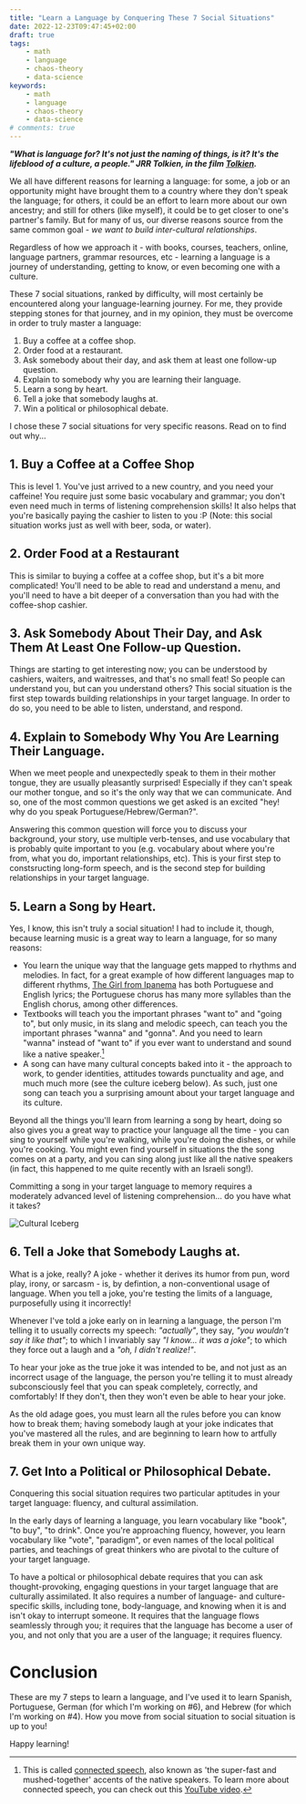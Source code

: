 ```yaml
---
title: "Learn a Language by Conquering These 7 Social Situations"
date: 2022-12-23T09:47:45+02:00
draft: true
tags:
    - math
    - language
    - chaos-theory
    - data-science
keywords:
    - math
    - language
    - chaos-theory
    - data-science
# comments: true
---
```


***"What is language for? It's not just the naming of things, is it? It's the lifeblood of a culture, a people." JRR Tolkien, in the film [Tolkien](https://en.wikiquote.org/wiki/Tolkien_(film)).***

We all have different reasons for learning a language: for some, a job or an opportunity might have brought them to a country where they don't speak the language; for others, it could be an effort to learn more about our own ancestry; and still for others (like myself), it could be to get closer to one's partner's family. But for many of us, our diverse reasons source from the same common goal - *we want to build inter-cultural relationships*.

Regardless of how we approach it - with books, courses, teachers, online, language partners, grammar resources, etc - learning a language is a journey of understanding, getting to know, or even becoming one with a culture.

These 7 social situations, ranked by difficulty, will most certainly be encountered along your language-learning journey. For me, they provide stepping stones for that journey, and in my opinion, they must be overcome in order to truly master a language:

1. Buy a coffee at a coffee shop.
2. Order food at a restaurant.
3. Ask somebody about their day, and ask them at least one follow-up question.
4. Explain to somebody why you are learning their language.
5. Learn a song by heart.
6. Tell a joke that somebody laughs at.
7. Win a political or philosophical debate.

I chose these 7 social situations for very specific reasons. Read on to find out why...

## 1. Buy a Coffee at a Coffee Shop
This is level 1. You've just arrived to a new country, and you need your caffeine! You require just some basic vocabulary and grammar; you don't even need much in terms of listening comprehension skills! It also helps that you're basically paying the cashier to listen to you :P (Note: this social situation works just as well with beer, soda, or water).

## 2. Order Food at a Restaurant
This is similar to buying a coffee at a coffee shop, but it's a bit more complicated! You'll need to be able to read and understand a menu, and you'll need to have a bit deeper of a conversation than you had with the coffee-shop cashier.

## 3. Ask Somebody About Their Day, and Ask Them At Least One Follow-up Question.
Things are starting to get interesting now; you can be understood by cashiers, waiters, and waitresses, and that's no small feat! So people can understand you, but can you understand others? This social situation is the first step towards building relationships in your target language. In order to do so, you need to be able to listen, understand, and respond.

## 4. Explain to Somebody Why You Are Learning Their Language.
When we meet people and unexpectedly speak to them in their mother tongue, they are usually pleasantly surprised! Especially if they can't speak our mother tongue, and so it's the only way that we can communicate. And so, one of the most common questions we get asked is an excited "hey! why do you speak Portuguese/Hebrew/German?".

Answering this common question will force you to discuss your background, your story, use multiple verb-tenses, and use vocabulary that is probably quite important to you (e.g. vocabulary about where you're from, what you do, important relationships, etc). This is your first step to constsructing long-form speech, and is the second step for building relationships in your target language.

## 5. Learn a Song by Heart.
Yes, I know, this isn't truly a social situation! I had to include it, though, because learning music is a great way to learn a language, for so many reasons:
- You learn the unique way that the language gets mapped to rhythms and melodies. In fact, for a great example of how different languages map to different rhythms, [The Girl from Ipanema](https://open.spotify.com/track/0Eir5hEgKUjm8liGGXfghF?si=6c7ff96103b5492c) has both Portuguese and English lyrics; the Portuguese chorus has many more syllables than the English chorus, among other differences.
- Textbooks will teach you the important phrases "want to" and "going to", but only music, in its slang and melodic speech, can teach you the important phrases "wanna" and "gonna". And you need to learn "wanna" instead of "want to" if you ever want to understand and sound like a native speaker.[^1]
- A song can have many cultural concepts baked into it - the approach to work, to gender identities, attitudes towards punctuality and age, and much much more (see the culture iceberg below). As such, just one song can teach you a surprising amount about your target language and its culture.

Beyond all the things you'll learn from learning a song by heart, doing so also gives you a great way to practice your language all the time - you can sing to yourself while you're walking, while you're doing the dishes, or while you're cooking. You might even find yourself in situations the the song comes on at a party, and you can sing along just like all the native speakers (in fact, this happened to me quite recently with an Israeli song!).

Committing a song in your target language to memory requires a moderately advanced level of listening comprehension... do you have what it takes?

![Cultural Iceberg](/images/cultural-iceberg.png "Cultural Iceberg, from https://yfci.org/story/the-cultural-iceberg-tcks/")

## 6. Tell a Joke that Somebody Laughs at.
What is a joke, really? A joke - whether it derives its humor from pun, word play, irony, or sarcasm - is, by defintion, a non-conventional usage of language. When you tell a joke, you're testing the limits of a language, purposefully using it incorrectly!

Whenever I've told a joke early on in learning a language, the person I'm telling it to usually corrects my speech: _"actually"_, they say, _"you wouldn't say it like that"_; to which I invariably say _"I know... it was a joke"_; to which they force out a laugh and a _"oh, I didn't realize!"_.

To hear your joke as the true joke it was intended to be, and not just as an incorrect usage of the language, the person you're telling it to must already subconsciously feel that you can speak completely, correctly, and comfortably! If they don't, then they won't even be able to hear your joke.

As the old adage goes, you must learn all the rules before you can know how to break them; having somebody laugh at your joke indicates that you've mastered all the rules, and are beginning to learn how to artfully break them in your own unique way.

## 7. Get Into a Political or Philosophical Debate.
Conquering this social situation requires two particular aptitudes in your target language: fluency, and cultural assimilation.

In the early days of learning a language, you learn vocabulary like "book", "to buy", "to drink". Once you're approaching fluency, however, you learn vocabulary like "vote", "paradigm", or even names of the local political parties, and teachings of great thinkers who are pivotal to the culture of your target language.

To have a poltical or philosophical debate requires that you can ask thought-provoking, engaging questions in your target language that are culturally assimilated. It also requires a number of language- and culture-specific skills, including tone, body-language, and knowing when it is and isn't okay to interrupt someone. It requires that the language flows seamlessly through you; it requires that the language has become a user of you, and not only that you are a user of the language; it requires fluency.

# Conclusion

These are my 7 steps to learn a language, and I've used it to learn Spanish, Portuguese, German (for which I'm working on #6), and Hebrew (for which I'm working on #4). How you move from social situation to social situation is up to you!

Happy learning!

[^1]: This is called [connected speech](https://en.wikipedia.org/wiki/Connected_speech), also known as 'the super-fast and mushed-together' accents of the native speakers. To learn more about connected speech, you can check out this [YouTube video](https://www.youtube.com/watch?v=Nc2r_5XhkGk).
